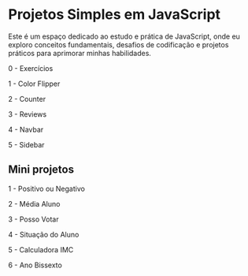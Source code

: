 # Projetos Simples em JavaScript

Este é um espaço dedicado ao estudo e prática de JavaScript, onde eu exploro conceitos fundamentais, desafios de codificação e projetos práticos para aprimorar minhas habilidades.

0 - Exercícios

1 - Color Flipper

2 - Counter

3 - Reviews

4 - Navbar

5 - Sidebar


## Mini projetos 

1 - Positivo ou Negativo

2 - Média Aluno

3 - Posso Votar

4 - Situação do Aluno

5 - Calculadora IMC

6 - Ano Bissexto